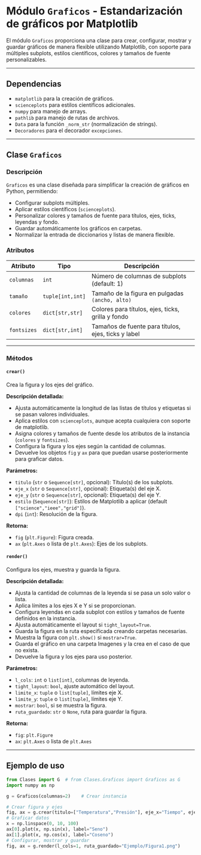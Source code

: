 # Módulo `Graficos` - Estandarización de gráficos por Matplotlib

El módulo `Graficos` proporciona una clase para crear, configurar, mostrar y guardar gráficos de manera flexible utilizando Matplotlib, con soporte para múltiples subplots, estilos científicos, colores y tamaños de fuente personalizables.

---

## Dependencias

- `matplotlib` para la creación de gráficos.
- `scienceplots` para estilos científicos adicionales.
- `numpy` para manejo de arrays.
- `pathlib` para manejo de rutas de archivos.
- `Data` para la función `_norm_str` (normalización de strings).
- `Decoradores` para el decorador `excepciones`.

---

## Clase `Graficos`

### Descripción

`Graficos` es una clase diseñada para simplificar la creación de gráficos en Python, permitiendo:

- Configurar subplots múltiples.
- Aplicar estilos científicos (`scienceplots`).
- Personalizar colores y tamaños de fuente para títulos, ejes, ticks, leyendas y fondo.
- Guardar automáticamente los gráficos en carpetas.
- Normalizar la entrada de diccionarios y listas de manera flexible.

### Atributos

| Atributo      | Tipo           | Descripción |
|---------------|----------------|-------------|
| `columnas`    | `int`          | Número de columnas de subplots (default: 1) |
| `tamaño`      | `tuple[int,int]` | Tamaño de la figura en pulgadas `(ancho, alto)` |
| `colores`     | `dict[str,str]` | Colores para títulos, ejes, ticks, grilla y fondo |
| `fontsizes`   | `dict[str,int]` | Tamaños de fuente para títulos, ejes, ticks y label |

---

### Métodos

#### `crear()`

Crea la figura y los ejes del gráfico.

**Descripción detallada:**

- Ajusta automáticamente la longitud de las listas de títulos y etiquetas si se pasan valores individuales.
- Aplica estilos con `scienceplots`, aunque acepta cualquiera con soporte de matplotlib.
- Asigna colores y tamaños de fuente desde los atributos de la instancia (`colores` y `fontsizes`).
- Configura la figura y los ejes según la cantidad de columnas.
- Devuelve los objetos `fig` y `ax` para que puedan usarse posteriormente para graficar datos.

**Parámetros:**

- `titulo` (`str` o `Sequence[str]`, opcional): Título(s) de los subplots.
- `eje_x` (`str` o `Sequence[str]`, opcional): Etiqueta(s) del eje X.
- `eje_y` (`str` o `Sequence[str]`, opcional): Etiqueta(s) del eje Y.
- `estilo` (`Sequence[str]`): Estilos de Matplotlib a aplicar (default `["science","ieee","grid"]`).
- `dpi` (`int`): Resolución de la figura.

**Retorna:**

- `fig` (`plt.Figure`): Figura creada.
- `ax` (`plt.Axes` o lista de `plt.Axes`): Ejes de los subplots.

#### `render()`

Configura los ejes, muestra y guarda la figura.

**Descripción detallada:**

- Ajusta la cantidad de columnas de la leyenda si se pasa un solo valor o lista.
- Aplica límites a los ejes X e Y si se proporcionan.
- Configura leyendas en cada subplot con estilos y tamaños de fuente definidos en la instancia.
- Ajusta automáticamente el layout si `tight_layout=True`.
- Guarda la figura en la ruta especificada creando carpetas necesarias.
- Muestra la figura con `plt.show()` si `mostrar=True`.
- Guarda el gráfico en una carpeta Imagenes y la crea en el caso de que no exista.
- Devuelve la figura y los ejes para uso posterior.

**Parámetros:**

- `l_cols`: `int` o `list[int]`, columnas de leyenda.
- `tight_layout`: `bool`, ajuste automático del layout.
- `limite_x`: `tuple` o `list[tuple]`, límites eje X.
- `limite_y`: `tuple` o `list[tuple]`, límites eje Y.
- `mostrar`: `bool`, si se muestra la figura.
- `ruta_guardado`: `str` o `None`, ruta para guardar la figura.

**Retorna:**

- `fig`: `plt.Figure`
- `ax`: `plt.Axes` o lista de `plt.Axes`

---

## Ejemplo de uso
```python
from Clases import G  # from Clases.Graficos import Graficos as G
import numpy as np

g = Graficos(columnas=2)    # Crear instancia

# Crear figura y ejes
fig, ax = g.crear(titulo=["Temperatura","Presión"], eje_x="Tiempo", eje_y=["Temp (°C)","Pres (Pa)"])
# Graficar datos
x = np.linspace(0, 10, 100)
ax[0].plot(x, np.sin(x), label="Seno")
ax[1].plot(x, np.cos(x), label="Coseno")
# Configurar, mostrar y guardar
fig, ax = g.render(l_cols=1, ruta_guardado="Ejemplo/Figura1.png")
```